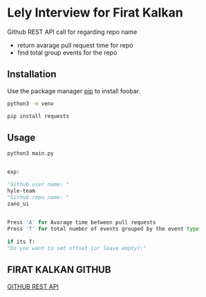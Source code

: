 # Lely Interview for Firat Kalkan

Github REST API call for regarding repo name
+ return avarage pull request time for repo
+ find total group events for the repo

## Installation

Use the package manager [pip](https://pip.pypa.io/en/stable/) to install foobar.

```bash
python3 -m venv

pip install requests

```

## Usage

```bash
python3 main.py
```

```python

exp:

"Github user name: "  
hyle-team
"Github repo name: "
zano_ui

    
Press 'A' for Avarage time between pull requests 
Press 'T' for total number of events grouped by the event type
    
if its T:
"Do you want to set offset (or leave empty):"
```


## FIRAT KALKAN GITHUB
[GITHUB REST API](https://api.github.com/events)
